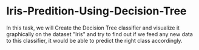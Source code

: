 # Iris-Predition-Using-Decision-Tree
In this task, we will Create the Decision Tree classifier and visualize it graphically on the dataset "Iris" and try to find out if we feed any new data to this classifier, it would be able to predict the right class accordingly.
